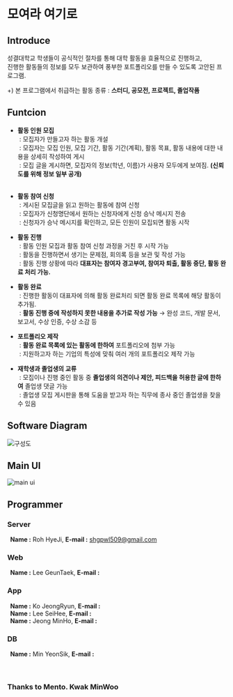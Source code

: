 # 모여라 여기로
## Introduce
성결대학교 학생들이 공식적인 절차를 통해 대학 활동을 효율적으로 진행하고,  
진행한 활동들의 정보를 모두 보관하여 풍부한 포트폴리오를 만들 수 있도록 고안된 프로그램.


+) 본 프로그램에서 취급하는 활동 종류 : **스터디, 공모전, 프로젝트, 졸업작품**  

## Funtcion
- **활동 인원 모집**  
&nbsp;: 모집자가 만들고자 하는 활동 개설  
&nbsp;: 모집자는 모집 인원, 모집 기간, 활동 기간(계획), 활동 목표, 활동 내용에 대한 내용을 상세히 작성하여 게시  
&nbsp;: 모집 글을 게시하면, 모집자의 정보(학년, 이름)가 사용자 모두에게 보여짐. **(신뢰도를 위해 정보 일부 공개)**  
&nbsp;

- **활동 참여 신청**  
&nbsp;: 게시된 모집글을 읽고 원하는 활동에 참여 신청  
&nbsp;: 모집자가 신청명단에서 원하는 신청자에게 신청 승낙 메시지 전송  
&nbsp;: 신청자가 승낙 메시지를 확인하고, 모든 인원이 모집되면 활동 시작

- **활동 진행**  
&nbsp;: 활동 인원 모집과 활동 참여 신청 과정을 거친 후 시작 가능  
&nbsp;: 활동을 진행하면서 생기는 문제점, 회의록 등을 보관 및 작성 가능  
&nbsp;: 활동 진행 상황에 따라 **대표자는 참여자 경고부여, 참여자 퇴출, 활동 중단, 활동 완료 처리 가능.**  
- **활동 완료**  
&nbsp;: 진행한 활동이 대표자에 의해 활동 완료처리 되면 활동 완료 목록에 해당 활동이 추가됨.  
&nbsp;: **활동 진행 중에 작성하지 못한 내용을 추가로 작성 가능** → 완성 코드, 개발 문서, 보고서, 수상 인증, 수상 소감 등  

- **포트폴리오 제작**  
&nbsp;: **활동 완료 목록에 있는 활동에 한하여** 포트폴리오에 첨부 가능  
&nbsp;: 지원하고자 하는 기업의 특성에 맞춰 여러 개의 포트폴리오 제작 가능  

- **재학생과 졸업생의 교류**  
&nbsp;: 모집이나 진행 중인 활동 중 **졸업생의 의견이나 제안, 피드백을 허용한 글에 한하여** 졸업생 댓글 가능  
&nbsp;: 졸업생 모집 게시판을 통해 도움을 받고자 하는 직무에 종사 중인 졸업생을 찾을 수 있음  
    

## Software Diagram
![구성도](https://user-images.githubusercontent.com/52391756/79367515-f9b6ad80-7f88-11ea-8d50-0e78f304d43c.png)

## Main UI
![main ui](https://user-images.githubusercontent.com/52391756/79368583-962d7f80-7f8a-11ea-99a8-b7b840b08f71.png)

## Programmer

### **Server**  
**&nbsp; Name :** Roh HyeJi, **E-mail :** shgpwl509@gmail.com 

### **Web**  
**&nbsp; Name :** Lee GeunTaek, **E-mail :**     

### **App**  
**&nbsp; Name :** Ko JeongRyun, **E-mail :**   
**&nbsp; Name :** Lee SeiHee, **E-mail :**   
**&nbsp; Name :** Jeong MinHo, **E-mail :**       

### **DB**  
**&nbsp; Name :** Min YeonSik, **E-mail :**
</br></br></br>
### **Thanks to Mento. Kwak MinWoo**
